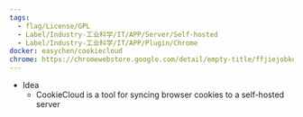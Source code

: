 ```yaml
---
tags:
  - flag/License/GPL
  - Label/Industry-工业科学/IT/APP/Server/Self-hosted
  - Label/Industry-工业科学/IT/APP/Plugin/Chrome
docker: easychen/cookiecloud
chrome: https://chromewebstore.google.com/detail/empty-title/ffjiejobkoibkjlhjnlgmcnnigeelbdl
---
```


- Idea
    - CookieCloud is a tool for syncing browser cookies to a self-hosted server
